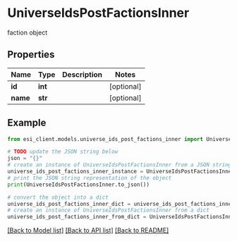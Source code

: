 # UniverseIdsPostFactionsInner

faction object

## Properties

Name | Type | Description | Notes
------------ | ------------- | ------------- | -------------
**id** | **int** |  | [optional] 
**name** | **str** |  | [optional] 

## Example

```python
from esi_client.models.universe_ids_post_factions_inner import UniverseIdsPostFactionsInner

# TODO update the JSON string below
json = "{}"
# create an instance of UniverseIdsPostFactionsInner from a JSON string
universe_ids_post_factions_inner_instance = UniverseIdsPostFactionsInner.from_json(json)
# print the JSON string representation of the object
print(UniverseIdsPostFactionsInner.to_json())

# convert the object into a dict
universe_ids_post_factions_inner_dict = universe_ids_post_factions_inner_instance.to_dict()
# create an instance of UniverseIdsPostFactionsInner from a dict
universe_ids_post_factions_inner_from_dict = UniverseIdsPostFactionsInner.from_dict(universe_ids_post_factions_inner_dict)
```
[[Back to Model list]](../README.md#documentation-for-models) [[Back to API list]](../README.md#documentation-for-api-endpoints) [[Back to README]](../README.md)


